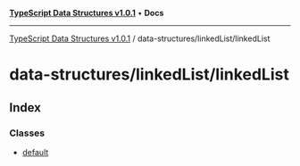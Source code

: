[**TypeScript Data Structures v1.0.1**](../../../README.md) • **Docs**

***

[TypeScript Data Structures v1.0.1](../../../modules.md) / data-structures/linkedList/linkedList

# data-structures/linkedList/linkedList

## Index

### Classes

- [default](classes/default.md)
